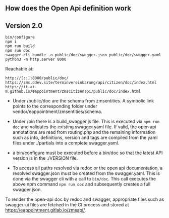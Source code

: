 ## How does the Open Api definition work
## Version 2.0

```
bin/configure
npm i
npm run build
npm run doc
swagger-cli bundle -o public/doc/swagger.json public/doc/swagger.yaml
python3 -m http.server 8000
```

Reachable at:
```
http://[::]:8000/public/doc/
https://zms.ddev.site/terminvereinbarung/api/citizen/doc/index.html
https://it-at-m.github.io/eappointment/zmscitizenapi/public/doc/index.html
```


* Under /public/doc are the schema from zmsentities. A symbolic link points to the corresponding folder under vendor/eappointment/zmsentities/schema.

* Under /bin there is a build_swagger.js file. This is executed via ``npm run doc`` and validates the existing swagger.yaml file. If valid, the open api annotations are read from routing.php and the remaining information such as info, definitions, version and tags are compiled from the yaml files under ./partials into a complete swagger.yaml. 

* a bin/configure must be executed before a bin/doc so that the latest API version is in the ./VERSION file.

* To access all paths resolved via redoc or the open api documentation, a resolved swagger.json must be created from the swagger.yaml. This is done via the swagger cli with a call to ``bin/doc``. This call executes the above npm command ``npm run doc`` and subsequently creates a full swagger.json. 

To render the open-api doc by redoc and swagger, appropriate files such as swagger-ui files are fetched in the CI process and stored at https://eappointment.gitlab.io/zmsapi/.